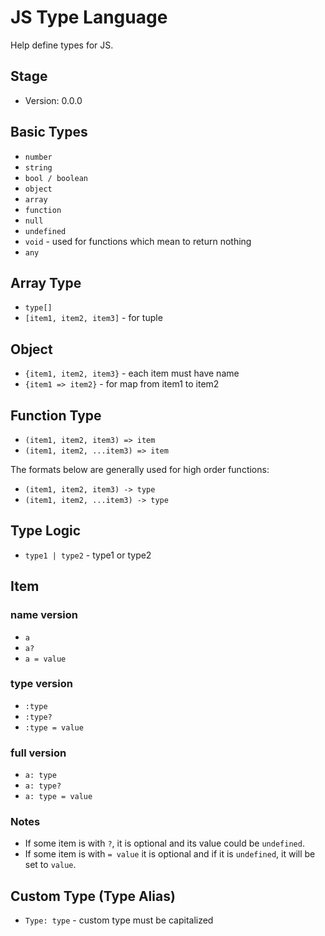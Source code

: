 # JS Type Language

Help define types for JS.

## Stage

- Version: 0.0.0

## Basic Types

- `number`
- `string`
- `bool / boolean`
- `object`
- `array`
- `function`
- `null`
- `undefined`
- `void` - used for functions which mean to return nothing
- `any`

## Array Type

- `type[]`
- `[item1, item2, item3]` - for tuple

## Object

- `{item1, item2, item3}` - each item must have name
- `{item1 => item2}` - for map from item1 to item2

## Function Type

- `(item1, item2, item3) => item`
- `(item1, item2, ...item3) => item`

The formats below are generally used for high order functions: 

- `(item1, item2, item3) -> type`
- `(item1, item2, ...item3) -> type`

## Type Logic

- `type1 | type2` - type1 or type2

## Item

### name version

- `a`
- `a?`
- `a = value`

### type version

- `:type`
- `:type?`
- `:type = value`

### full version

- `a: type`
- `a: type?`
- `a: type = value`

### Notes

- If some item is with `?`, it is optional and its value could be `undefined`.
- If some item is with `= value` it is optional and if it is `undefined`, it will be set to `value`.

## Custom Type (Type Alias)

- `Type: type` - custom type must be capitalized
